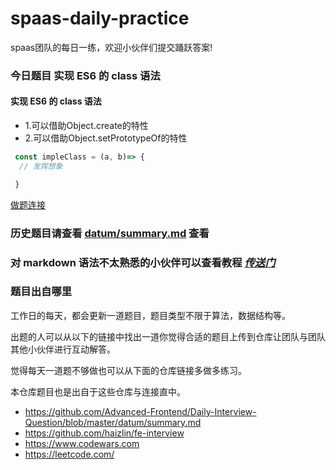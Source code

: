 # spaas-daily-practice
spaas团队的每日一练，欢迎小伙伴们提交踊跃答案!



### 今日题目 实现 ES6 的 class 语法

#### 实现 ES6 的 class 语法
- 1.可以借助Object.create的特性
- 2.可以借助Object.setPrototypeOf的特性

``` js
 const impleClass = (a, b)=> {
  // 发挥想象

 }
```

[做题连接](https://github.com/spaasteam/spaas-daily-practice/issues/71)

<!-- end -->


### 历史题目请查看 [datum/summary.md](./datum/summary.md) 查看


### 对 markdown 语法不太熟悉的小伙伴可以查看教程 [*传送门*](https://github.com/younghz/Markdown)

### 题目出自哪里

工作日的每天，都会更新一道题目，题目类型不限于算法，数据结构等。

出题的人可以从以下的链接中找出一道你觉得合适的题目上传到仓库让团队与团队其他小伙伴进行互动解答。

觉得每天一道题不够做也可以从下面的仓库链接多做多练习。

本仓库题目也是出自于这些仓库与连接直中。

- https://github.com/Advanced-Frontend/Daily-Interview-Question/blob/master/datum/summary.md
- https://github.com/haizlin/fe-interview
- https://www.codewars.com
- https://leetcode.com/
